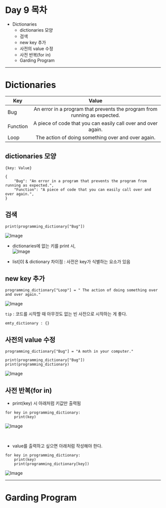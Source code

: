 # Day 9 목차
- Dictionaries
    - dictionaries 모양
    - 검색
    - new key 추가
    - 사전의 value 수정
    - 사전 반복(for in)
  - Garding Program

---
# Dictionaries
| Key | Value |
|---|:---:|
| Bug | An error in a program that prevents the program from running as expected. |
| Function | A piece of code that you can easily call over and over again. |
| Loop | The action of doing something over and over again. |

## dictionaries 모양
```
{key: Value}

{
    "Bug": "An error in a program that prevents the program from running as expected.",
    "Function": "A piece of code that you can easily call over and over again.",
}
```

## 검색
```
print(programming_dictionary["Bug"])
```
![Image](https://github.com/user-attachments/assets/5ca4b0a5-55ed-4d2a-b770-8f70cc3a777a)


* dictionaries에 없는 키를 print 시, <br>
![Image](https://github.com/user-attachments/assets/8db40fb8-a605-42e9-80f5-25e3e22405a2)

* list[0] & dictionary 차이점 : 사전은 key가 식별하는 요소가 있음


## new key 추가
```
programming_dictionary["Loop"] = " The action of doing something over and over again."
```
![Image](https://github.com/user-attachments/assets/60f48e16-b9bd-4352-b458-bb7219802cce)
<br>

`tip` : 코드를 시작할 때 아무것도 없는 빈 사전으로 시작하는 게 좋다.
```
emty_dictionary : {}
```

## 사전의 value 수정
```
programming_dictionary["Bug"] = "A moth in your computer."

print(programming_dictionary["Bug"])
print(programming_dictionary)
```
![Image](https://github.com/user-attachments/assets/5b815209-7f0d-4830-a506-8592e22b208b)


## 사전 반복(for in)

- print(key) 시 아래처럼 키값만 출력됨
```
for key in programming_dictionary:
    print(key)
```
![Image](https://github.com/user-attachments/assets/c953d3f9-40db-44da-84f5-df8b57600f0b)

<br>

- value를 출력하고 싶으면 아래처럼 작성해야 한다.

```
for key in programming_dictionary:
    print(key)
    print(programming_dictionary[key])
```
![Image](https://github.com/user-attachments/assets/133ff3c8-f334-4faf-abb7-9e2cbca9124f)

---
# Garding Program
